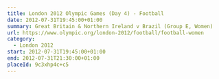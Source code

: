 ```yaml
---
title: London 2012 Olympic Games (Day 4) - Football
date: 2012-07-31T19:45:00+01:00
summary: Great Britain & Northern Ireland v Brazil (Group E, Women)
url: https://www.olympic.org/london-2012/football/football-women
category:
  - London 2012
start: 2012-07-31T19:45:00+01:00
end: 2012-07-31T21:30:00+01:00
placeId: 9c3xhp4c+c5
---
```

